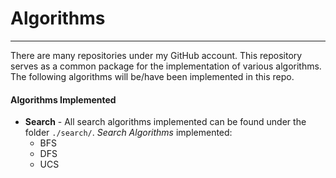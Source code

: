 # Algorithms
___

There are many repositories under my GitHub account. This repository serves as a common package for the implementation of various algorithms. The following algorithms will be/have been implemented in this repo.

#### Algorithms Implemented

* **Search** - All search algorithms implemented can be found under the folder `./search/`. *Search Algorithms* implemented:
    * BFS
    * DFS
    * UCS